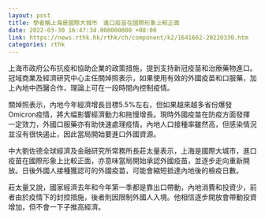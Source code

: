 ```yaml
---
layout: post
title: 學者稱上海是國際大城市　進口疫苗在國際形象上較正面
date: 2022-03-30 16:47:34.000000000 +08:00
link: https://news.rthk.hk/rthk/ch/component/k2/1641662-20220330.htm
categories: rthk
---
```


上海市政府公布抗疫和協助企業的政策措施，提到支持新冠疫苗和治療藥物進口。冠域商業及經濟研究中心主任關焯照表示，如果使用有效的外國疫苗和口服藥，加上內地中西醫合作，理論上可在一段時間內控制疫情。

關焯照表示，內地今年經濟增長目標5.5%左右，但如果越來越多省份爆發Omicron疫情，將大幅影響經濟動力和拖慢增長。現時外國疫苗在防疫方面發揮一定效力，外國口服藥亦有助快速處理疫情，內地人口接種率雖然高，但感染情況並沒有很快遏止，因此當局開始要進口外國資源。

中大劉佐德全球經濟及金融研究所常務所長莊太量表示，上海是國際大城市，進口疫苗在國際形象上比較正面，亦意味當局開始承認外國疫苗，並逐步走向重新開放。日後外國人接種獲認可的外國疫苗，可能會縮短抵達內地後的檢疫日數。

莊太量又說，國家經濟去年和今年第一季都是靠出口帶動，內地消費和投資少，前者由於疫情下的封控措施，後者則因限制外國人入境。他相信逐步開放會帶動投資增加，但不會一下子推高經濟。
